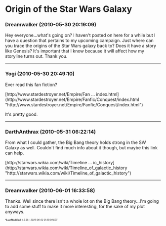 # Origin of the Star Wars Galaxy

### **Dreamwalker** (2010-05-30 20:19:09)

Hey everyone...what's going on? I haven't posted on here for a while but I have a question that pertains to my upcoming campaign. Just where can you trace the origins of the Star Wars galaxy back to? Does it have a story like Genesis? It's important that I know because it will affect how my storyline turns out. Thank you.

---

### **Yogi** (2010-05-30 20:49:10)

Ever read this fan fiction?
<!-- m -->[http://www.stardestroyer.net/Empire/Fan &#8230; index.html](http://www.stardestroyer.net/Empire/Fanfic/Conquest/index.html "http://www.stardestroyer.net/Empire/Fanfic/Conquest/index.html")<!-- m -->
It's pretty good.

---

### **DarthAnthrax** (2010-05-31 06:22:14)

From what I could gather, the Big Bang theory holds strong in the SW Galaxy as well. Couldn´t find much info about it though, but maybe this link can help.
<!-- m -->[http://starwars.wikia.com/wiki/Timeline &#8230; ic_history](http://starwars.wikia.com/wiki/Timeline_of_galactic_history "http://starwars.wikia.com/wiki/Timeline_of_galactic_history")<!-- m -->

---

### **Dreamwalker** (2010-06-01 16:33:58)

Thanks. Well since there isn't a whole lot on the Big Bang theory...I'm going to add some stuff to make it more interesting, for the sake of my plot anyways.



<span style="font-size: 0.5em;">***Last Modified**: 4.0.28 - *2025-06-02 21:39:09 EDT*</span>